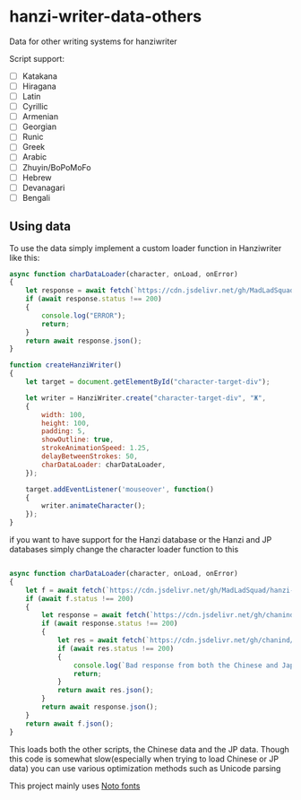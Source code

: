 # hanzi-writer-data-others
Data for other writing systems for hanziwriter

Script support:
- [ ] Katakana
- [ ] Hiragana
- [ ] Latin
- [ ] Cyrillic
- [ ] Armenian
- [ ] Georgian
- [ ] Runic
- [ ] Greek
- [ ] Arabic
- [ ] Zhuyin/BoPoMoFo
- [ ] Hebrew
- [ ] Devanagari
- [ ] Bengali

## Using data
To use the data simply implement a custom loader function in Hanziwriter like this:
```js
async function charDataLoader(character, onLoad, onError)
{
    let response = await fetch(`https://cdn.jsdelivr.net/gh/MadLadSquad/hanzi-writer-data-others@latest/data/${character}.json`);
    if (await response.status !== 200)
    {
        console.log("ERROR");
        return;
    }
    return await response.json();
}

function createHanziWriter()
{
    let target = document.getElementById("character-target-div");

    let writer = HanziWriter.create("character-target-div", "Ж",
    {
        width: 100,
        height: 100,
        padding: 5,
        showOutline: true,
        strokeAnimationSpeed: 1.25,
        delayBetweenStrokes: 50,
        charDataLoader: charDataLoader,
    });

    target.addEventListener('mouseover', function() 
    {
        writer.animateCharacter();
    });
}
```
if you want to have support for the Hanzi database or the Hanzi and JP databases simply change the character loader function to 
this
```js

async function charDataLoader(character, onLoad, onError)
{
    let f = await fetch(`https://cdn.jsdelivr.net/gh/MadLadSquad/hanzi-writer-data-others@latest/data/${character}.json`);
    if (await f.status !== 200)
    {
        let response = await fetch(`https://cdn.jsdelivr.net/gh/chanind/hanzi-writer-data@latest/data/${character}.json`);
        if (await response.status !== 200)
        {
            let res = await fetch(`https://cdn.jsdelivr.net/gh/chanind/hanzi-writer-data-jp@latest/data/${character}.json`);
            if (await res.status !== 200)
            {
                console.log(`Bad response from both the Chinese and Japanese hanzi databases, ZH: ${response.status}, JP: ${res.status}`);
                return;
            }
            return await res.json();
        }
        return await response.json();
    }
    return await f.json();
}
```
This loads both the other scripts, the Chinese data and the JP data. Though this code is somewhat slow(especially when trying to 
load Chinese or JP data) you can use various optimization methods such as Unicode parsing

This project mainly uses [Noto fonts](https://fonts.google.com/noto)
